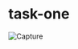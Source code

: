 # task-one

![Capture](https://user-images.githubusercontent.com/55026692/129039980-605b516e-4f2d-4bad-ab26-6e524e759c3c.PNG)

